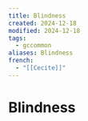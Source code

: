 ```yaml
---
title: Blindness
created: 2024-12-18
modified: 2024-12-18
tags:
  - gccommon
aliases: Blindness
french:
  - "[[Cecite]]"
---
```

# Blindness
